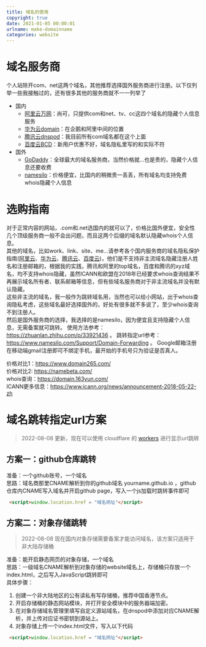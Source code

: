 ```yaml
---
title: 域名的使用
copyright: true
date: 2021-01-05 00:00:01
urlname: make-domainname
categories: website
---
```

# 域名服务商
个人站除开com、net这两个域名，其他推荐选择国外服务商进行注册。以下仅列举一些我接触过的，还有很多其他的服务商就不一一列举了  
* 国内
  * [阿里云万网](https://wanwang.aliyun.com/)：尚可，只提供com和net、tv、cc这四个域名的隐藏个人信息服务
  * [华为云domain](https://www.huaweicloud.com/product/domain.html)：在企鹅和阿里中间的位置
  * [腾讯云dnspod](https://dnspod.cloud.tencent.com/)：我目前所有com域名都在这个上面
  * [百度云BCD](https://cloud.baidu.com/product/bcd.html)：新用户优惠不好，域名隐私里写的和实际不符
* 国外
  * [GoDaddy](https://sg.godaddy.com/)：全球最大的域名服务商，当然价格就...也是贵的，隐藏个人信息还要收费
  * [namesilo](https://www.namesilo.com/)：价格便宜，比国内的稍微贵一丢丢，所有域名均支持免费whois隐藏个人信息

<!-- more -->

# 选购指南
对于正常内容的网站，.com和.net选国内的就可以了，价格比国外便宜，安全性几个顶级服务商一般不会出问题，而且这两个后缀的域名默认隐藏whois个人信息。  
其他的域名，比如work、link、site、me...请参考各个国内服务商的域名隐私保护指南([阿里云](https://wanwang.aliyun.com/domain/whoisprotect/)、[华为云](https://support.huaweicloud.com/domain_faq/domain_faq_0002.html)、[腾讯云](https://cloud.tencent.com/document/product/242/30404)、[百度云](https://cloud.baidu.com/doc/BCD/s/bjwvym8qn))，他们是不支持非主流域名隐藏注册人姓名和注册邮箱的，根据我的实践，腾讯和阿里的top域名，百度和腾讯的xyz域名，均不支持whois隐藏，虽然ICANN和欧盟在2018年已经要求whois查询结果不再展示域名所有者、联系邮箱等信息，但有些域名服务商对于非主流域名并没有默认隐藏。  
这些非主流的域名，我一般作为跳转域名用，当然也可以给小网站，出于whois查询隐私考虑，这些域名最好选择国外的，好处有很多就不多说了，至少whois查询不到注册人。  
然后是国外服务商的选择，我选择的是namesilo，因为便宜且支持隐藏个人信息，无需备案就可跳转。
使用方法参考：https://zhuanlan.zhihu.com/p/33921436 。
跳转指定url参考：https://www.namesilo.com/Support/Domain-Forwarding 。
Google邮箱注册在移动端gmail注册即可不绑定手机，最开始的手机号只为验证是否真人。

价格对比1：https://www.domain265.com/  
价格对比2: https://namebeta.com/  
whois查询：https://domain.163yun.com/  
ICANN更多信息：https://www.icann.org/news/announcement-2018-05-22-zh

# 域名跳转指定url方案
> 2022-08-08 更新，现在可以使用 cloudflare 的 [workers]() 进行显示url跳转


## 方案一：github仓库跳转  
准备：一个github账号，一个域名  
思路：域名商那里CNAME解析到你的github域名 yourname.github.io ，github仓库内CNAME写入域名并开启github page，写入一个js加载时跳转事件即可  
```html
 <script>window.location.href = "域名网址"</script>
```

## 方案二：对象存储跳转
> 2022-08-08 现在国内对象存储需要备案才能访问域名，该方案只适用于非大陆存储桶

准备：能开启静态网页的对象存储，一个域名  
思路：一级域名CNAME解析到对象存储的website域名上，存储桶只存放一个index.html，之后写入JavaScript跳转即可  
具体步骤：  
1. 创建一个非大陆地区的公有读私有写存储桶，推荐中国香港节点。
2. 开启存储桶的静态网站模块，并打开安全模块中的服务器端加密。
3. 在对象存储域名管理里填写自定义源站域名，在dnspod中添加对应CNAME解析，并上传对应证书密钥到源站上。
4. 对象存储上传一个index.html文件，写入以下代码
```html
 <script>window.location.href = "域名网址"</script>
```